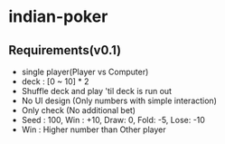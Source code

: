 # indian-poker
## Requirements(v0.1)
- single player(Player vs Computer)
- deck : [0 ~ 10] * 2
- Shuffle deck and play 'til deck is run out
- No UI design (Only numbers with simple interaction)
- Only check (No additional bet)
- Seed : 100, Win : +10, Draw: 0, Fold: -5, Lose: -10
- Win : Higher number than Other player


